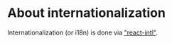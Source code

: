 # About internationalization
Internationalization (or i18n) is done via ["react-intl"](https://github.com/yahoo/react-intl).